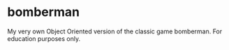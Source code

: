 # bomberman
My very own Object Oriented version of the classic game bomberman. For education purposes only.
